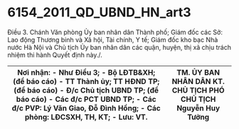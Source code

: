 # 6154_2011_QD_UBND_HN_art3

Điều 3. Chánh Văn phòng Ủy ban nhân dân Thành phố; Giám đốc các Sở: Lao động Thương binh và Xã hội, Tài chính, Y tế; Giám đốc kho bạc Nhà nước Hà Nội và Chủ tịch Ủy ban nhân dân các quận, huyện, thị xã chịu trách nhiệm thi hành Quyết định này./.

| Nơi nhận: - Như Điều 3; - Bộ LĐTB&XH; (để báo cáo) - TT Thành ủy; TT HĐND TP; (để báo cáo) - Đ/c Chủ tịch UBND TP; (để báo cáo) - Các đ/c PCT UBND TP; - Các đ/c PVP: Lý Văn Giao, Đỗ Đình Hồng; - Các phòng: LĐCSXH, TH, KT; - Lưu: VT. | TM. ỦY BAN NHÂN DÂN KT. CHỦ TỊCH PHÓ CHỦ TỊCH Nguyễn Huy Tưởng |
|---|---|